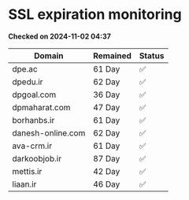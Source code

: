 # SSL expiration monitoring

**Checked on 2024-11-02 04:37**

| Domain | Remained | Status       |
|--------|----------|--------------|
| dpe.ac     | 61 Day   | ✅ |
| dpedu.ir     | 62 Day   | ✅ |
| dpgoal.com     | 36 Day   | ✅ |
| dpmaharat.com     | 47 Day   | ✅ |
| borhanbs.ir     | 61 Day   | ✅ |
| danesh-online.com     | 62 Day   | ✅ |
| ava-crm.ir     | 61 Day   | ✅ |
| darkoobjob.ir     | 87 Day   | ✅ |
| mettis.ir     | 42 Day   | ✅ |
| liaan.ir     | 46 Day   | ✅ |
